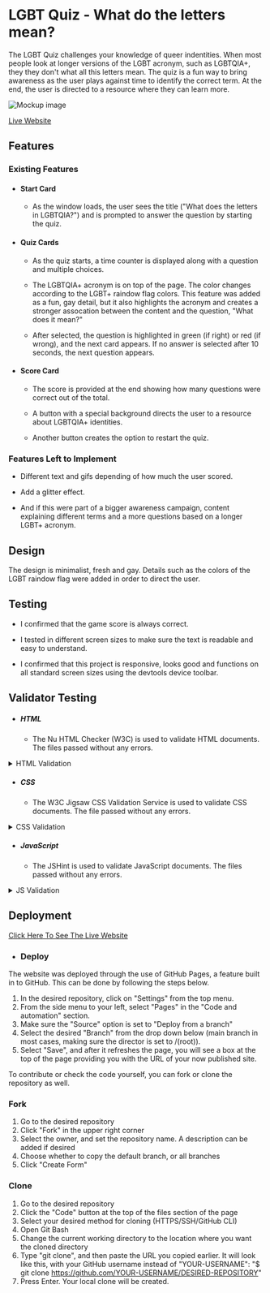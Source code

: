 # LGBT Quiz - What do the letters mean?

The LGBT Quiz challenges your knowledge of queer indentities. When most people look at longer versions of the LGBT acronym, such as LGBTQIA+, they they don't what all this letters mean. The quiz is a fun way to bring awareness as the user plays against time to identify the correct term. At the end, the user is directed to a resource where they can learn more.

![Mockup image](docs/mockup-image.jpg)

[Live Website](https://jordanabraga.github.io/lgbtqia-quiz/)

## Features

### Existing Features

- #### Start Card

  - As the window loads, the user sees the title ("What does the letters in LGBTQIA?") and is prompted to answer the question by starting the quiz.

- #### Quiz Cards

  - As the quiz starts, a time counter is displayed along with a question and multiple choices.

  - The LGBTQIA+ acronym is on top of the page. The color changes according to the LGBT+ raindow flag colors. This feature was added as a fun, gay detail, but it also highlights the acronym and creates a stronger assocation between the content and the question, "What does it mean?"

  - After selected, the question is highlighted in green (if right) or red (if wrong), and the next card appears. If no answer is selected after 10 seconds, the next question appears.

- #### Score Card

  - The score is provided at the end showing how many questions were correct out of the total.

  - A button with a special background directs the user to a resource about LGBTQIA+ identities.

  - Another button creates the option to restart the quiz.

### Features Left to Implement

- Different text and gifs depending of how much the user scored.

- Add a glitter effect.

- And if this were part of a bigger awareness campaign, content explaining different terms and a more questions based on a longer LGBT+ acronym.

## Design

The design is minimalist, fresh and gay. Details such as the colors of the LGBT raindow flag were added in order to direct the user.

## Testing

- I confirmed that the game score is always correct.

- I tested in different screen sizes to make sure the text is readable and easy to understand.

- I confirmed that this project is responsive, looks good and functions on all standard screen sizes using the devtools device toolbar.

## Validator Testing

- ##### HTML
  - The Nu HTML Checker (W3C) is used to validate HTML documents. The files passed without any errors.

<details>
<summary>HTML Validation</summary>
<br>

![HTML Validation](docs/html-validation.jpg)

</details>

- ##### CSS
  - The W3C Jigsaw CSS Validation Service is used to validate CSS documents. The file passed without any errors.

<details>
<summary>CSS Validation</summary>
<br>

![CSS Validation](docs/css-validation.jpg)

</details>

- ##### JavaScript
  - The JSHint is used to validate JavaScript documents. The files passed without any errors.

<details>
<summary>JS Validation</summary>
<br>

![JS Validation](docs/js-validation.jpg)

</details>

## Deployment

[Click Here To See The Live Website](https://jordanabraga.github.io/lgbtqia-quiz/)

- ### Deploy
The website was deployed through the use of GitHub Pages, a feature built in to GitHub. This can be done by following the steps below.
1. In the desired repository, click on "Settings" from the top menu.
2. From the side menu to your left, select "Pages" in the "Code and automation" section.
3. Make sure the "Source" option is set to "Deploy from a branch"
4. Select the desired "Branch" from the drop down below (main branch in most cases, making sure the director is set to /(root)).
5. Select "Save", and after it refreshes the page, you will see a box at the top of the page providing you with the URL of your now published site.

To contribute or check the code yourself, you can fork or clone the repository as well.

### Fork
1. Go to the desired repository
2. Click "Fork" in the upper right corner
3. Select the owner, and set the repository name. A description can be added if desired
4. Choose whether to copy the default branch, or all branches
5. Click "Create Form"

### Clone

1. Go to the desired repository
2. Click the "Code" button at the top of the files section of the page
3. Select your desired method for cloning (HTTPS/SSH/GitHub CLI)
4. Open Git Bash
5. Change the current working directory to the location where you want the cloned directory
6. Type "git clone", and then paste the URL you copied earlier. It will look like this, with your GitHub username instead of "YOUR-USERNAME": "$ git clone https://github.com/YOUR-USERNAME/DESIRED-REPOSITORY"
7. Press Enter. Your local clone will be created.
